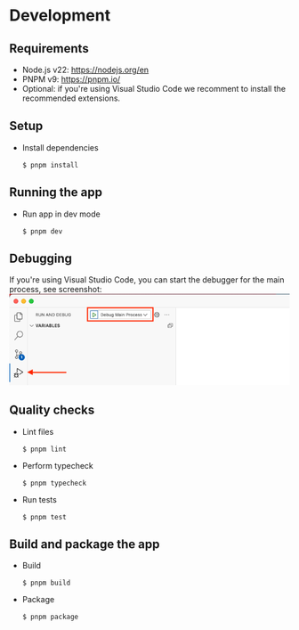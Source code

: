 # Development

## Requirements

-   Node.js v22: https://nodejs.org/en
-   PNPM v9: https://pnpm.io/
-   Optional: if you're using Visual Studio Code we recomment to install the recommended extensions.

## Setup

-   Install dependencies

    ```
    $ pnpm install
    ```

## Running the app

-   Run app in dev mode

    ```
    $ pnpm dev
    ```

## Debugging

If you're using Visual Studio Code, you can start the debugger for the main process, see screenshot:
![Visual Studio Code Debugging](vscode-debugging.png)

## Quality checks

-   Lint files

    ```
    $ pnpm lint
    ```

-   Perform typecheck

    ```
    $ pnpm typecheck
    ```

-   Run tests

    ```
    $ pnpm test
    ```

## Build and package the app

-   Build

    ```
    $ pnpm build
    ```

-   Package
    ```
    $ pnpm package
    ```
